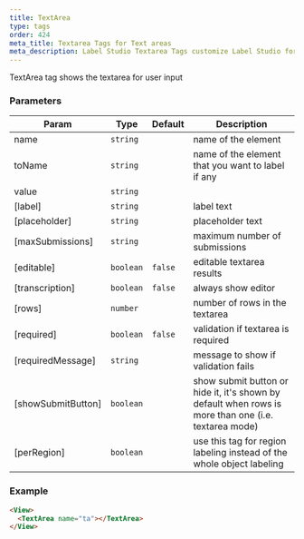 ```yaml
---
title: TextArea
type: tags
order: 424
meta_title: Textarea Tags for Text areas
meta_description: Label Studio Textarea Tags customize Label Studio for text areas and transcriptions for machine learning and data science projects.
---
```


TextArea tag shows the textarea for user input

### Parameters

| Param | Type | Default | Description |
| --- | --- | --- | --- |
| name | <code>string</code> |  | name of the element |
| toName | <code>string</code> |  | name of the element that you want to label if any |
| value | <code>string</code> |  |  |
| [label] | <code>string</code> |  | label text |
| [placeholder] | <code>string</code> |  | placeholder text |
| [maxSubmissions] | <code>string</code> |  | maximum number of submissions |
| [editable] | <code>boolean</code> | <code>false</code> | editable textarea results |
| [transcription] | <code>boolean</code> | <code>false</code> | always show editor |
| [rows] | <code>number</code> |  | number of rows in the textarea |
| [required] | <code>boolean</code> | <code>false</code> | validation if textarea is required |
| [requiredMessage] | <code>string</code> |  | message to show if validation fails |
| [showSubmitButton] | <code>boolean</code> |  | show submit button or hide it, it's shown by default when rows is more than one (i.e. textarea mode) |
| [perRegion] | <code>boolean</code> |  | use this tag for region labeling instead of the whole object labeling |

### Example
```html
<View>
  <TextArea name="ta"></TextArea>
</View>
```
